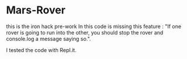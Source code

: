 # Mars-Rover
this is the iron hack pre-work
In this code is missing this feature : "If one rover is going to run into the other, you should stop the rover and console.log a message saying so.".

I tested the code with Repl.it.

